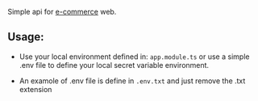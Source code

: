 Simple api for [e-commerce](https://e-commerce-git-dev-abi-nfs-projects.vercel.app/) web.

## Usage:
 
 - Use your local environment defined in: ``` app.module.ts ``` or use a simple .env file to define
 your local secret variable environment.

 - An examole of .env file is define in ``` .env.txt ``` and just remove the .txt extension